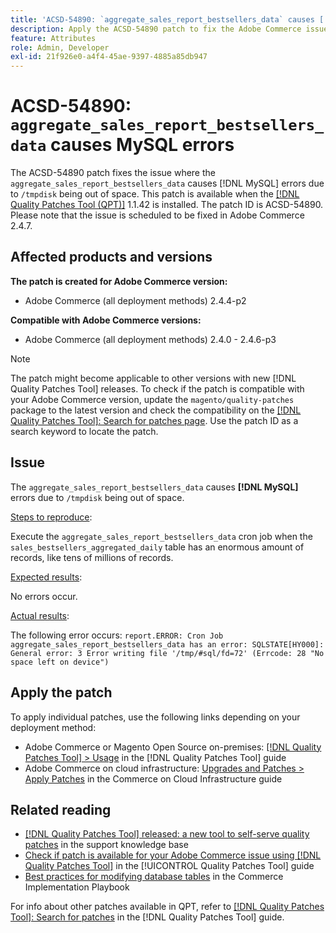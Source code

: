 ```yaml
---
title: 'ACSD-54890: `aggregate_sales_report_bestsellers_data` causes [!DNL MySQL] errors'
description: Apply the ACSD-54890 patch to fix the Adobe Commerce issue where the `aggregate_sales_report_bestsellers_data` causes [!DNL MySQL] errors due to `/tmpdisk` being out of space.
feature: Attributes
role: Admin, Developer
exl-id: 21f926e0-a4f4-45ae-9397-4885a85db947
---
```

# ACSD-54890: `aggregate_sales_report_bestsellers_data` causes MySQL errors

The ACSD-54890 patch fixes the issue where the `aggregate_sales_report_bestsellers_data` causes [!DNL MySQL] errors due to `/tmpdisk` being out of space. This patch is available when the [[!DNL Quality Patches Tool (QPT)]](https://experienceleague.adobe.com/en/docs/commerce-operations/tools/quality-patches-tool/quality-patches-tool-to-self-serve-quality-patches) 1.1.42 is installed. The patch ID is ACSD-54890. Please note that the issue is scheduled to be fixed in Adobe Commerce 2.4.7.

## Affected products and versions

**The patch is created for Adobe Commerce version:**

* Adobe Commerce (all deployment methods) 2.4.4-p2

**Compatible with Adobe Commerce versions:**

* Adobe Commerce (all deployment methods) 2.4.0 - 2.4.6-p3

>[!NOTE]
>
>The patch might become applicable to other versions with new [!DNL Quality Patches Tool] releases. To check if the patch is compatible with your Adobe Commerce version, update the `magento/quality-patches` package to the latest version and check the compatibility on the [[!DNL Quality Patches Tool]: Search for patches page](https://experienceleague.adobe.com/tools/commerce-quality-patches/index.html). Use the patch ID as a search keyword to locate the patch.

## Issue

The `aggregate_sales_report_bestsellers_data` causes **[!DNL MySQL]** errors due to `/tmpdisk` being out of space.

<u>Steps to reproduce</u>:

Execute the `aggregate_sales_report_bestsellers_data` cron job when the `sales_bestsellers_aggregated_daily` table has an enormous amount of records, like tens of millions of records.

<u>Expected results</u>:

No errors occur.

<u>Actual results</u>:

The following error occurs:
`report.ERROR: Cron Job aggregate_sales_report_bestsellers_data has an error: SQLSTATE[HY000]: General error: 3 Error writing file '/tmp/#sql/fd=72' (Errcode: 28 "No space left on device")`

## Apply the patch

To apply individual patches, use the following links depending on your deployment method:

* Adobe Commerce or Magento Open Source on-premises: [[!DNL Quality Patches Tool] > Usage](/help/tools/quality-patches-tool/usage.md) in the [!DNL Quality Patches Tool] guide
* Adobe Commerce on cloud infrastructure: [Upgrades and Patches > Apply Patches](https://experienceleague.adobe.com/docs/commerce-cloud-service/user-guide/develop/upgrade/apply-patches.html) in the Commerce on Cloud Infrastructure guide

## Related reading

* [[!DNL Quality Patches Tool] released: a new tool to self-serve quality patches](https://experienceleague.adobe.com/en/docs/commerce-operations/tools/quality-patches-tool/quality-patches-tool-to-self-serve-quality-patches) in the support knowledge base
* [Check if patch is available for your Adobe Commerce issue using [!DNL Quality Patches Tool]](/help/tools/quality-patches-tool/patches-available-in-qpt/check-patch-for-magento-issue-with-magento-quality-patches.md) in the [!UICONTROL Quality Patches Tool] guide
* [Best practices for modifying database tables](https://experienceleague.adobe.com/en/docs/commerce-operations/implementation-playbook/best-practices/development/modifying-core-and-third-party-tables#why-adobe-recommends-avoiding-modifications) in the Commerce Implementation Playbook

For info about other patches available in QPT, refer to [[!DNL Quality Patches Tool]: Search for patches](https://experienceleague.adobe.com/tools/commerce-quality-patches/index.html) in the [!DNL Quality Patches Tool] guide.
